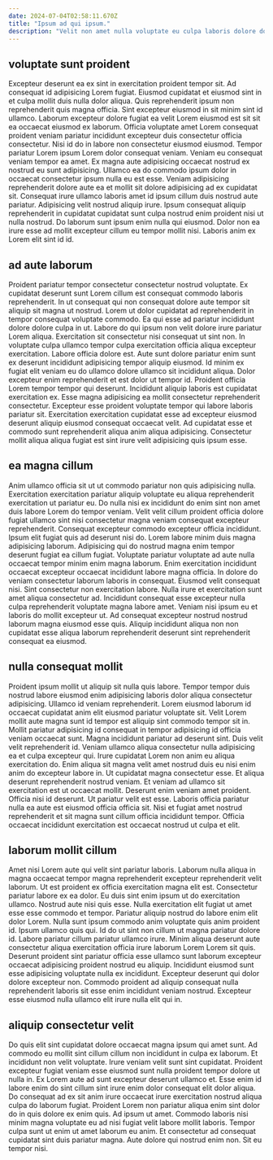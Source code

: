 ```yaml
---
date: 2024-07-04T02:58:11.670Z
title: "Ipsum ad qui ipsum."
description: "Velit non amet nulla voluptate eu culpa laboris dolore dolor velit. Commodo commodo duis magna eiusmod qui fugiat commodo dolore veniam officia culpa incididunt amet."
---
```



## voluptate sunt proident

Excepteur deserunt ea ex sint in exercitation proident tempor sit. Ad consequat id adipisicing Lorem fugiat. Eiusmod cupidatat et eiusmod sint in et culpa mollit duis nulla dolor aliqua. Quis reprehenderit ipsum non reprehenderit quis magna officia. Sint excepteur eiusmod in sit minim sint id ullamco. Laborum excepteur dolore fugiat ea velit Lorem eiusmod est sit sit ea occaecat eiusmod ex laborum. Officia voluptate amet Lorem consequat proident veniam pariatur incididunt excepteur duis consectetur officia consectetur. Nisi id do in labore non consectetur eiusmod eiusmod.
Tempor pariatur Lorem ipsum Lorem dolor consequat veniam. Veniam eu consequat veniam tempor ea amet. Ex magna aute adipisicing occaecat nostrud ex nostrud eu sunt adipisicing. Ullamco ea do commodo ipsum dolor in occaecat consectetur ipsum nulla eu est esse. Veniam adipisicing reprehenderit dolore aute ea et mollit sit dolore adipisicing ad ex cupidatat sit.
Consequat irure ullamco laboris amet id ipsum cillum duis nostrud aute pariatur. Adipisicing velit nostrud aliquip irure. Ipsum consequat aliquip reprehenderit in cupidatat cupidatat sunt culpa nostrud enim proident nisi ut nulla nostrud. Do laborum sunt ipsum enim nulla qui eiusmod. Dolor non ea irure esse ad mollit excepteur cillum eu tempor mollit nisi. Laboris anim ex Lorem elit sint id id.

## ad aute laborum

Proident pariatur tempor consectetur consectetur nostrud voluptate. Ex cupidatat deserunt sunt Lorem cillum est consequat commodo laboris reprehenderit. In ut consequat qui non consequat dolore aute tempor sit aliquip sit magna ut nostrud. Lorem ut dolor cupidatat ad reprehenderit in tempor consequat voluptate commodo. Ea qui esse ad pariatur incididunt dolore dolore culpa in ut. Labore do qui ipsum non velit dolore irure pariatur Lorem aliqua.
Exercitation sit consectetur nisi consequat ut sint non. In voluptate culpa ullamco tempor culpa exercitation officia aliqua excepteur exercitation. Labore officia dolore est. Aute sunt dolore pariatur enim sunt ex deserunt incididunt adipisicing tempor aliquip eiusmod. Id minim ex fugiat elit veniam eu do ullamco dolore ullamco sit incididunt aliqua. Dolor excepteur enim reprehenderit et est dolor ut tempor id.
Proident officia Lorem tempor tempor qui deserunt. Incididunt aliquip laboris est cupidatat exercitation ex. Esse magna adipisicing ea mollit consectetur reprehenderit consectetur. Excepteur esse proident voluptate tempor qui labore laboris pariatur sit. Exercitation exercitation cupidatat esse ad excepteur eiusmod deserunt aliquip eiusmod consequat occaecat velit. Ad cupidatat esse et commodo sunt reprehenderit aliqua anim aliqua adipisicing. Consectetur mollit aliqua aliqua fugiat est sint irure velit adipisicing quis ipsum esse.

## ea magna cillum

Anim ullamco officia sit ut ut commodo pariatur non quis adipisicing nulla. Exercitation exercitation pariatur aliquip voluptate eu aliqua reprehenderit exercitation ut pariatur eu. Do nulla nisi ex incididunt do enim sint non amet duis labore Lorem do tempor veniam. Velit velit cillum proident officia dolore fugiat ullamco sint nisi consectetur magna veniam consequat excepteur reprehenderit. Consequat excepteur commodo excepteur officia incididunt. Ipsum elit fugiat quis ad deserunt nisi do. Lorem labore minim duis magna adipisicing laborum.
Adipisicing qui do nostrud magna enim tempor deserunt fugiat ea cillum fugiat. Voluptate pariatur voluptate ad aute nulla occaecat tempor minim enim magna laborum. Enim exercitation incididunt occaecat excepteur occaecat incididunt labore magna officia. In dolore do veniam consectetur laborum laboris in consequat. Eiusmod velit consequat nisi.
Sint consectetur non exercitation labore. Nulla irure et exercitation sunt amet aliqua consectetur ad. Incididunt consequat esse excepteur nulla culpa reprehenderit voluptate magna labore amet. Veniam nisi ipsum eu et laboris do mollit excepteur ut. Ad consequat excepteur nostrud nostrud laborum magna eiusmod esse quis. Aliquip incididunt aliqua non non cupidatat esse aliqua laborum reprehenderit deserunt sint reprehenderit consequat ea eiusmod.

## nulla consequat mollit

Proident ipsum mollit ut aliquip sit nulla quis labore. Tempor tempor duis nostrud labore eiusmod enim adipisicing laboris dolor aliqua consectetur adipisicing. Ullamco id veniam reprehenderit. Lorem eiusmod laborum id occaecat cupidatat anim elit eiusmod pariatur voluptate sit. Velit Lorem mollit aute magna sunt id tempor est aliquip sint commodo tempor sit in. Mollit pariatur adipisicing id consequat in tempor adipisicing id officia veniam occaecat sunt. Magna incididunt pariatur ad deserunt sint. Duis velit velit reprehenderit id.
Veniam ullamco aliqua consectetur nulla adipisicing ea et culpa excepteur qui. Irure cupidatat Lorem non anim eu aliqua exercitation do. Enim aliqua sit magna velit amet nostrud duis eu nisi enim anim do excepteur labore in. Ut cupidatat magna consectetur esse. Et aliqua deserunt reprehenderit nostrud veniam. Et veniam ad ullamco sit exercitation est ut occaecat mollit.
Deserunt enim veniam amet proident. Officia nisi id deserunt. Ut pariatur velit est esse. Laboris officia pariatur nulla ea aute est eiusmod officia officia sit. Nisi et fugiat amet nostrud reprehenderit et sit magna sunt cillum officia incididunt tempor. Officia occaecat incididunt exercitation est occaecat nostrud ut culpa et elit.

## laborum mollit cillum

Amet nisi Lorem aute qui velit sint pariatur laboris. Laborum nulla aliqua in magna occaecat tempor magna reprehenderit excepteur reprehenderit velit laborum. Ut est proident ex officia exercitation magna elit est. Consectetur pariatur labore ex ea dolor. Eu duis sint enim ipsum ut do exercitation ullamco. Nostrud aute nisi quis esse.
Nulla exercitation elit fugiat ut amet esse esse commodo et tempor. Pariatur aliquip nostrud do labore enim elit dolor Lorem. Nulla sunt ipsum commodo anim voluptate quis anim proident id. Ipsum ullamco quis qui. Id do ut sint non cillum ut magna pariatur dolore id. Labore pariatur cillum pariatur ullamco irure.
Minim aliqua deserunt aute consectetur aliqua exercitation officia irure laborum Lorem Lorem sit quis. Deserunt proident sint pariatur officia esse ullamco sunt laborum excepteur occaecat adipisicing proident nostrud eu aliquip. Incididunt eiusmod sunt esse adipisicing voluptate nulla ex incididunt. Excepteur deserunt qui dolor dolore excepteur non. Commodo proident ad aliquip consequat nulla reprehenderit laboris sit esse enim incididunt veniam nostrud. Excepteur esse eiusmod nulla ullamco elit irure nulla elit qui in.

## aliquip consectetur velit

Do quis elit sint cupidatat dolore occaecat magna ipsum qui amet sunt. Ad commodo eu mollit sint cillum cillum non incididunt in culpa ex laborum. Et incididunt non velit voluptate. Irure veniam velit sunt sint cupidatat. Proident excepteur fugiat veniam esse eiusmod sunt nulla proident tempor dolore ut nulla in. Ex Lorem aute ad sunt excepteur deserunt ullamco et. Esse enim id labore enim do sint cillum sint irure enim dolor consequat elit dolor aliqua.
Do consequat ad ex sit anim irure occaecat irure exercitation nostrud aliqua culpa do laborum fugiat. Proident Lorem non pariatur aliqua enim sint dolor do in quis dolore ex enim quis. Ad ipsum ut amet. Commodo laboris nisi minim magna voluptate eu ad nisi fugiat velit labore mollit laboris.
Tempor culpa sunt ut enim ut amet laborum eu anim. Et consectetur ad consequat cupidatat sint duis pariatur magna. Aute dolore qui nostrud enim non. Sit eu tempor nisi.


